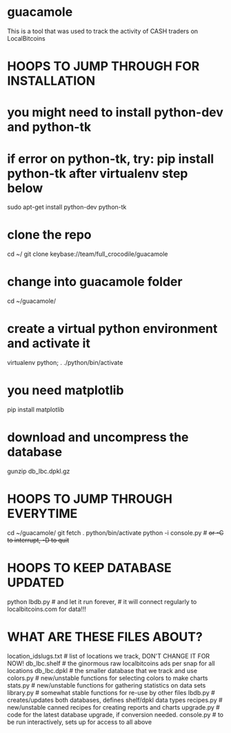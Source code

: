 # guacamole
This is a tool that was used to track the activity of CASH traders on LocalBitcoins


# HOOPS TO JUMP THROUGH FOR INSTALLATION

# you might need to install python-dev and python-tk
# if error on python-tk, try: pip install python-tk after virtualenv step below
sudo apt-get install python-dev python-tk

# clone the repo
cd ~/
git clone keybase://team/full_crocodile/guacamole

# change into guacamole folder
cd ~/guacamole/

# create a virtual python environment and activate it
virtualenv python; . ./python/bin/activate

# you need matplotlib
pip install matplotlib

# download and uncompress the database
gunzip db_lbc.dpkl.gz


# HOOPS TO JUMP THROUGH EVERYTIME
cd ~/guacamole/
git fetch
. python/bin/activate
python -i console.py	# <del> or <ctrl>-C to interrupt, <ctrl>-D to quit


# HOOPS TO KEEP DATABASE UPDATED
python lbdb.py	# and let it run forever, 
		# it will connect regularly to localbitcoins.com for data!!!


# WHAT ARE THESE FILES ABOUT?
location_idslugs.txt	# list of locations we track, DON'T CHANGE IT FOR NOW!
db_lbc.shelf	# the ginormous raw localbitcoins ads per snap for all locations
db_lbc.dpkl	# the smaller database that we track and use
colors.py	# new/unstable functions for selecting colors to make charts
stats.py	# new/unstable functions for gathering statistics on data sets
library.py	# somewhat stable functions for re-use by other files
lbdb.py		# creates/updates both databases, defines shelf/dpkl data types
recipes.py	# new/unstable canned recipes for creating reports and charts
upgrade.py	# code for the latest database upgrade, if conversion needed.
console.py	# to be run interactively, sets up for access to all above

